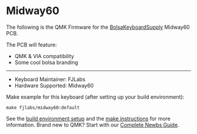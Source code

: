 # Midway60

The following is the QMK Firmware for the [BolsaKeyboardSupply](https://www.bolsakeyboardsupply.com) Midway60 PCB. 

The PCB will feature:
* QMK & VIA compatibility
* Some cool bolsa branding
 
---

* Keyboard Maintainer: FJLabs
* Hardware Supported: Midway60

Make example for this keyboard (after setting up your build environment):

    make fjlabs/midway60:default

See the [build environment setup](https://docs.qmk.fm/#/getting_started_build_tools) and the [make instructions](https://docs.qmk.fm/#/getting_started_make_guide) for more information. Brand new to QMK? Start with our [Complete Newbs Guide](https://docs.qmk.fm/#/newbs).
